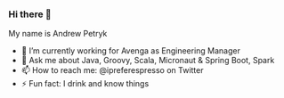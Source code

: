 ### Hi there 👋
My name is Andrew Petryk

- 🔭 I’m currently working for Avenga as Engineering Manager
- 💬 Ask me about Java, Groovy, Scala, Micronaut & Spring Boot, Spark
- 📫 How to reach me: @ipreferespresso on Twitter
- ⚡ Fun fact: I drink and know things

